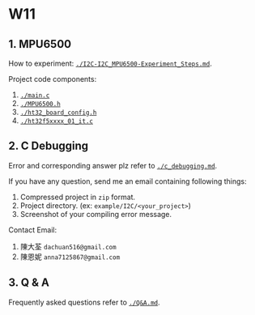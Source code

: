 # W11

## 1. MPU6500

How to experiment: [```./I2C-I2C_MPU6500-Experiment_Steps.md```](./I2C-I2C_MPU6500-Experiment_Steps.md).

Project code components:

1. [```./main.c```](./main.c)
2. [```./MPU6500.h```](./MPU6500.h)
3. [```./ht32_board_config.h```](./ht32_board_config.h)
4. [```./ht32f5xxxx_01_it.c```](./ht32f5xxxx_01_it.c)

## 2. C Debugging

Error and corresponding answer plz refer to [```./c_debugging.md```](./c_debugging.md).

If you have any question, send me an email containing following things:

1. Compressed project in ```zip``` format.
2. Project directory. (ex: ```example/I2C/<your_project>```)
3. Screenshot of your compiling error message.

Contact Email:

1. 陳大荃 ```dachuan516@gmail.com```
2. 陳恩妮 ```anna7125867@gmail.com```

## 3. Q & A

Frequently asked questions refer to [```./Q&A.md```](./Q&A.md).
